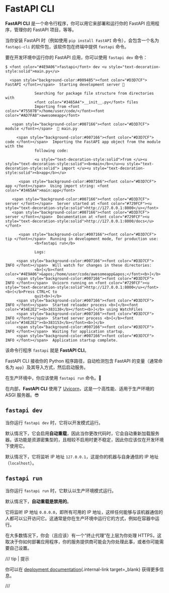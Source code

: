 # FastAPI CLI

**FastAPI CLI** 是一个命令行程序，你可以用它来部署和运行你的 FastAPI 应用程序，管理你的 FastAPI 项目，等等。

当你安装 FastAPI 时（例如使用 `pip install FastAPI` 命令），会包含一个名为 `fastapi-cli` 的软件包，该软件包在终端中提供 `fastapi` 命令。

要在开发环境中运行你的 FastAPI 应用，你可以使用 `fastapi dev` 命令：

<div class="termy">

```console
$ <font color="#4E9A06">fastapi</font> dev <u style="text-decoration-style:solid">main.py</u>

  <span style="background-color:#009485"><font color="#D3D7CF"> FastAPI </font></span>  Starting development server 🚀

             Searching for package file structure from directories with
             <font color="#3465A4">__init__.py</font> files
             Importing from <font color="#75507B">/home/user/code/</font><font color="#AD7FA8">awesomeapp</font>

   <span style="background-color:#007166"><font color="#D3D7CF"> module </font></span>  🐍 main.py

     <span style="background-color:#007166"><font color="#D3D7CF"> code </font></span>  Importing the FastAPI app object from the module with the
             following code:

             <u style="text-decoration-style:solid">from </u><u style="text-decoration-style:solid"><b>main</b></u><u style="text-decoration-style:solid"> import </u><u style="text-decoration-style:solid"><b>app</b></u>

      <span style="background-color:#007166"><font color="#D3D7CF"> app </font></span>  Using import string: <font color="#3465A4">main:app</font>

   <span style="background-color:#007166"><font color="#D3D7CF"> server </font></span>  Server started at <font color="#729FCF"><u style="text-decoration-style:solid">http://127.0.0.1:8000</u></font>
   <span style="background-color:#007166"><font color="#D3D7CF"> server </font></span>  Documentation at <font color="#729FCF"><u style="text-decoration-style:solid">http://127.0.0.1:8000/docs</u></font>

      <span style="background-color:#007166"><font color="#D3D7CF"> tip </font></span>  Running in development mode, for production use:
             <b>fastapi run</b>

             Logs:

     <span style="background-color:#007166"><font color="#D3D7CF"> INFO </font></span>  Will watch for changes in these directories:
             <b>[</b><font color="#4E9A06">&apos;/home/user/code/awesomeapp&apos;</font><b>]</b>
     <span style="background-color:#007166"><font color="#D3D7CF"> INFO </font></span>  Uvicorn running on <font color="#729FCF"><u style="text-decoration-style:solid">http://127.0.0.1:8000</u></font> <b>(</b>Press CTRL+C to
             quit<b>)</b>
     <span style="background-color:#007166"><font color="#D3D7CF"> INFO </font></span>  Started reloader process <b>[</b><font color="#34E2E2"><b>383138</b></font><b>]</b> using WatchFiles
     <span style="background-color:#007166"><font color="#D3D7CF"> INFO </font></span>  Started server process <b>[</b><font color="#34E2E2"><b>383153</b></font><b>]</b>
     <span style="background-color:#007166"><font color="#D3D7CF"> INFO </font></span>  Waiting for application startup.
     <span style="background-color:#007166"><font color="#D3D7CF"> INFO </font></span>  Application startup complete.
```

</div>

该命令行程序 `fastapi` 就是 **FastAPI CLI**。

FastAPI CLI 接收你的 Python 程序路径，自动检测包含 FastAPI 的变量（通常命名为 `app`）及其导入方式，然后启动服务。

在生产环境中，你应该使用 `fastapi run` 命令。🚀

在内部，**FastAPI CLI** 使用了 <a href="https://www.uvicorn.dev" class="external-link" target="_blank">Uvicorn</a>，这是一个高性能、适用于生产环境的 ASGI 服务器。😎

## `fastapi dev`

当你运行 `fastapi dev` 时，它将以开发模式运行。

默认情况下，它会启用**自动重载**，因此当你更改代码时，它会自动重新加载服务器。该功能是资源密集型的，且相较不启用时更不稳定，因此你应该仅在开发环境下使用它。

默认情况下，它将监听 IP 地址 `127.0.0.1`，这是你的机器与自身通信的 IP 地址（`localhost`）。

## `fastapi run`

当你运行 `fastapi run` 时，它默认以生产环境模式运行。

默认情况下，**自动重载是禁用的**。

它将监听 IP 地址 `0.0.0.0`，即所有可用的 IP 地址，这样任何能够与该机器通信的人都可以公开访问它。这通常是你在生产环境中运行它的方式，例如在容器中运行。

在大多数情况下，你会（且应该）有一个“终止代理”在上层为你处理 HTTPS，这取决于你如何部署应用程序，你的服务提供商可能会为你处理此事，或者你可能需要自己设置。

/// tip | 提示

你可以在 [deployment documentation](deployment/index.md){.internal-link target=_blank} 获得更多信息。

///
